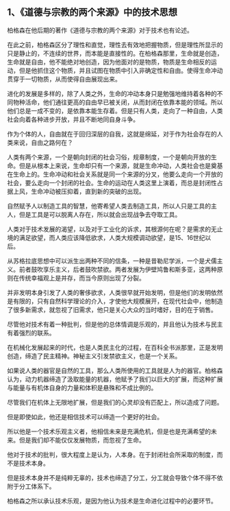 <h2>1、《道德与宗教的两个来源》中的技术思想</h2><p data-pid="uPe_ef0M">柏格森在他后期的著作《道德与宗教的两个来源》对于技术也有论述。</p><p data-pid="zilWxSqs">在此之前，柏格森区分了理性和直觉，理性去有效地把握物质，但是理性所显示的只是静止的，不连续的世界，而本能是直接性的。在柏格森那里，生命就是创造，生命就是自由，他不能绝对地创造，因为他面对的是物质，物质是生命相反的运动，但是他抓住这个物质，并且试图在物质中引入非确定性和自由。使得生命冲动贯穿于一切物质，从而使得自由展现出来。</p><p data-pid="qAscbOwy">进化的发展是多样的，除了人类之外，生命的冲动本身只是勉强地维持着各种的不同物种活命，他们通往更高的自由早已被关闭，从而封闭在依靠本能的领域。所以他们总是一成不变的，是依靠本能生存着。但是只有人类，走向了一种自由，人类社会向着各种进步开放，并且不断地同自身斗争。</p><p data-pid="tAqkTyg7">作为个体的人，自由就在于回归深层的自我，这就是绵延，对于作为社会存在的人类来说，自由之路何在？</p><p data-pid="7vu81JdK">人类有两个来源，一个是朝向封闭的社会习俗，规章制度，一个是朝向开放的生命。但是从根本上来说，生命却只有一个来源，就是生命冲动，人类社会也是奠基在生命上的。生命冲动和社会关系就是同一个来源的分叉，他要么走向一个开放的社会，要么走向一个封闭的社会。生命的运动在人类这里上演着，而总是封闭性占据上风，生命冲动被压抑着，直到新的突破的出现。</p><p data-pid="mOEGlyGR">自然赋予人以制造工具的智慧，他寄希望人类去制造工具，所以人只是工具的主人，但是工具是可以脱离人存在，所以就会出现战争去夺取工具。</p><p data-pid="riNGgtO1">人类对于技术发展的渴望，以及对于工业化的诉求，其根源何在呢？是需求的无止境的满足欲望，而人类应该降低欲求，人类大规模调动欲望，是15、16世纪以后。</p><p data-pid="ZDpk2wfX">从苏格拉底思想中可以派生出两种不同的信条，一种是昔勒尼学派，一个是犬儒主义。前者鼓吹享乐主义，后者鼓吹禁欲。两者发展为伊壁鸠鲁和斯多亚，这两种原则在传统幸福观上是并存，而当今原则出现了分裂。</p><p data-pid="EYZrEg_t">并非发明本身引发了人类的奢侈欲求，人类很早就开始发明，但是他们的发明依然是有限的，只有自然科学理论的介入，才使他大规模展开，在现代社会中，他制造了很多新需求，就忽视了旧需求，他只是关心大众的当时嗜好，目的在于销售。</p><p data-pid="S5KHhTDa">尽管他对技术有着一种批判，但是他的总体情调是乐观的，并且他认为技术与民主有着强烈的联系。</p><p data-pid="KP-YN4nL">在机械化发展起来的时代，也是人类民主化的过程，在百科全书派那里，正是发明创造，缔造了民主精神。神秘主义引发禁欲主义，也是一个关系。</p><p data-pid="ag8CE2co">如果说人类的器官是自然的工具，那么人类所使用的工具就是人为的器官。柏格森认为，动力机器缔造了汲取能量的机器，他赋予了我们以巨大的扩展，而这种扩展与能量与有机体自身的力量和体积是悬殊和不成比例的。</p><p data-pid="WBjG0KV4">尽管我们在机体上无限地扩展，但是我们的心灵却没有匹配上，所以造成了问题。</p><p data-pid="WWpubS57">但是即使如此，他还是相信技术可以缔造一个更好的社会。</p><p data-pid="qoYmhI8s">所以他是一个技术乐观主义者，他相信未来是充满危机，但是也是充满希望的未来。但是我们却不能仅仅发展物质，而忽视了生命。</p><p data-pid="RlzQWslR">他对于技术的批判，很大程度上是认为，人本身。在于封闭社会所采取的制度，而不是技术本身。</p><p data-pid="HxSNGi5d">但是技术本身并不是纯粹无辜的，技术也缔造了分工，分工就会导致个体不得不依附于分工体系下。</p><p data-pid="D6-1wL4-">柏格森之所以承认技术乐观，是因为他认为技术是生命进化过程中的必要环节。</p><p></p>